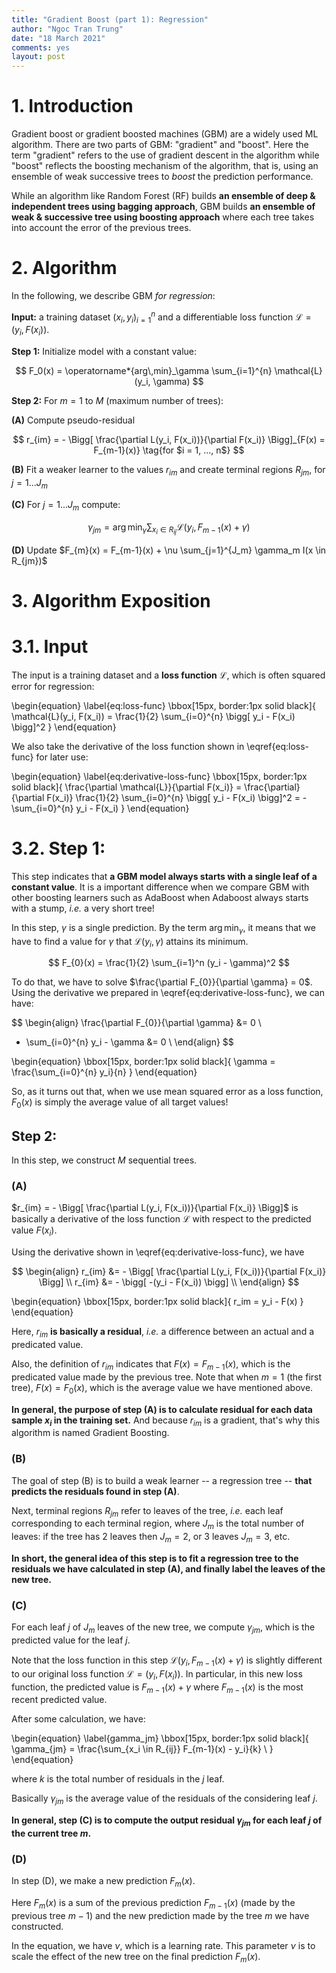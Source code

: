 ```yaml
---
title: "Gradient Boost (part 1): Regression"
author: "Ngoc Tran Trung"
date: "18 March 2021"
comments: yes
layout: post
---
```


# 1. Introduction

Gradient boost or gradient boosted machines (GBM) are a widely used ML algorithm. There are two parts of GBM: "gradient" and "boost". Here the term "gradient" refers to the use of gradient descent in the algorithm while "boost" reflects the boosting mechanism of the algorithm, that is, using an ensemble of weak successive trees to _boost_ the prediction performance.

While an algorithm like Random Forest (RF) builds __an ensemble of deep & independent trees using bagging approach__, GBM builds __an ensemble of weak & successive tree using boosting approach__ where each tree takes into account the error of the previous trees.

# 2. Algorithm

In the following, we describe GBM *for regression*:

__Input:__ a training dataset ${(x_i, y_i)}_{i=1}^n$ and a differentiable loss function $\mathcal{L} = (y_i, F(x_i))$.

__Step 1:__ Initialize model with a constant value:

$$
F_0(x) = \operatorname*{arg\,min}_\gamma \sum_{i=1}^{n} \mathcal{L}(y_i, \gamma)
$$

__Step 2:__ For $m = 1$ to $M$ (maximum number of trees):

__(A)__ Compute pseudo-residual 

$$
r_{im} = - \Bigg[ \frac{\partial L(y_i, F(x_i))}{\partial F(x_i)} \Bigg]_{F(x) = F_{m-1}(x)} \tag{for $i = 1, ..., n$}
$$

__(B)__ Fit a weaker learner to the values $r_{im}$ and create terminal regions $R_{jm}$, for $j = 1 ... J_m$

__(C)__ For $j = 1 ... J_m$ compute:

$$
\gamma_{jm} = \operatorname*{arg\,min}_\gamma \sum_{x_i \in R_{ij}} \mathcal{L}(y_i, F_{m-1}(x) + \gamma)
$$

__(D)__ Update $F_{m}(x) = F_{m-1}(x) + \nu \sum_{j=1}^{J_m} \gamma_m I(x \in R_{jm})$

# 3. Algorithm Exposition

# 3.1. Input

The input is a training dataset and a __loss function__ $\mathcal{L}$, which is often squared error for regression:

\begin{equation} \label{eq:loss-func}
\bbox[15px, border:1px solid black]{
\mathcal{L}(y_i, F(x_i)) = \frac{1}{2} \sum_{i=0}^{n} \bigg[ y_i - F(x_i) \bigg]^2
}
\end{equation}

We also take the derivative of the loss function shown in \eqref{eq:loss-func} for later use:

\begin{equation} \label{eq:derivative-loss-func}
\bbox[15px, border:1px solid black]{
\frac{\partial \mathcal{L}}{\partial F(x_i)} = \frac{\partial}{\partial F(x_i)} \frac{1}{2} \sum_{i=0}^{n} \bigg[ y_i - F(x_i) \bigg]^2 = - \sum_{i=0}^{n} y_i - F(x_i) 
}
\end{equation}

# 3.2. Step 1:

This step indicates that **a GBM model always starts with a single leaf of a constant value**. It is a important difference when we compare GBM with other boosting learners such as AdaBoost when Adaboost always starts with a stump, *i.e.* a very short tree!

In this step, $\gamma$ is a single prediction. By the term $\operatorname*{arg\,min}_\gamma$, it means that we have to find a value for $\gamma$ that $\mathcal{L}(y_i, \gamma)$ attains its minimum. 

$$
F_{0}(x) = \frac{1}{2} \sum_{i=1}^n (y_i - \gamma)^2
$$

To do that, we have to solve $\frac{\partial F_{0}}{\partial \gamma} = 0$. Using the derivative we prepared in \eqref{eq:derivative-loss-func}, we can have:

$$
\begin{align}
\frac{\partial F_{0}}{\partial \gamma} &= 0 \\
- \sum_{i=0}^{n} y_i - \gamma &= 0 \\
\end{align}
$$

\begin{equation}
\bbox[15px, border:1px solid black]{
\gamma = \frac{\sum_{i=0}^{n} y_i}{n} 
}
\end{equation}

So, as it turns out that, when we use mean squared error as a loss function, $F_{0}(x)$ is simply the average value of all target values!

## Step 2: 

In this step, we construct $M$ sequential trees.

### (A) 

$r_{im} = - \Bigg[ \frac{\partial L(y_i, F(x_i))}{\partial F(x_i)} \Bigg]$ is basically a derivative of the loss function $\mathcal{L}$ with respect to the predicted value $F(x_i)$. 

Using the derivative shown in \eqref{eq:derivative-loss-func}, we have 

$$
\begin{align}
r_{im} &= - \Bigg[ \frac{\partial L(y_i, F(x_i))}{\partial F(x_i)} \Bigg] \\
r_{im} &= - \bigg[ -(y_i - F(x_i)) \bigg] \\
\end{align}
$$

\begin{equation}
\bbox[15px, border:1px solid black]{
r_im = y_i - F(x)
}
\end{equation}

Here, $r_{im}$ __is basically a residual__, *i.e.* a difference between an actual and a predicated value.

Also, the definition of $r_{im}$ indicates that $F(x) = F_{m-1}(x)$, which is the predicated value made by the previous tree. Note that when $m=1$ (the first tree), $F(x) = F_0(x)$, which is the average value we have mentioned above.

__In general, the purpose of step (A) is to calculate residual for each data sample $x_i$ in the training set.__ And because $r_{im}$ is a gradient, that's why this algorithm is named Gradient Boosting.

### (B) 

The goal of step (B) is to build a weak learner -- a regression tree -- **that predicts the residuals found in step (A)**. 

Next, terminal regions $R_{jm}$ refer to leaves of the tree, *i.e.* each leaf corresponding to each terminal region, where $J_m$ is the total number of leaves: if the tree has 2 leaves then $J_m = 2$, or 3 leaves $J_m = 3$, etc.

__In short, the general idea of this step is to fit a regression tree to the residuals we have calculated in step (A), and finally label the leaves of the new tree.__

### (C)

For each leaf $j$ of $J_m$ leaves of the new tree, we compute $\gamma_{jm}$, which is the predicted value for the leaf $j$.

Note that the loss function in this step $\mathcal{L}(y_i, F_{m-1}(x) + \gamma)$ is slightly different to our original loss function $\mathcal{L} = (y_i, F(x_i))$. In particular, in this new loss function, the predicted value is $F_{m-1}(x) + \gamma$ where $F_{m-1}(x)$ is the most recent predicted value.

After some calculation, we have:

\begin{equation} \label{gamma_jm}
\bbox[15px, border:1px solid black]{
\gamma_{jm} = \frac{\sum_{x_i \in R_{ij}} F_{m-1}(x) - y_i}{k} \\
}
\end{equation}

where $k$ is the total number of residuals in the $j$ leaf.

Basically $\gamma_{jm}$ is the average value of the residuals of the considering leaf $j$.

__In general, step (C) is to compute the output residual $\gamma_{jm}$ for each leaf $j$ of the current tree $m$.__

### (D)

In step (D), we make a new prediction $F_m(x)$. 

Here $F_m(x)$ is a sum of the previous prediction $F_{m-1}(x)$ (made by the previous tree $m-1$) and the new prediction made by the tree $m$ we have constructed.

In the equation, we have $\nu$, which is a learning rate. This parameter $\nu$ is to scale the effect of the new tree on the final prediction $F_m(x)$.
